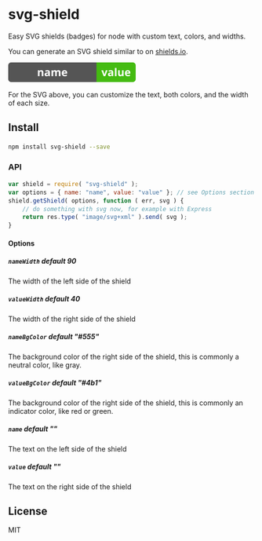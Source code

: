 # svg-shield

Easy SVG shields (badges) for node with custom text, colors, and widths.

You can generate an SVG shield similar to on [shields.io](http://shields.io).

![Sample Shield](./shield.svg?raw=true)

For the SVG above, you can customize the text, both colors, and the width of each size.

## Install

```bash
npm install svg-shield --save
```

### API

```js
var shield = require( "svg-shield" );
var options = { name: "name", value: "value" }; // see Options section
shield.getShield( options, function ( err, svg ) {
    // do something with svg now, for example with Express
    return res.type( "image/svg+xml" ).send( svg );
}
```

#### Options

##### `nameWidth` default _90_
The width of the left side of the shield

##### `valueWidth` default _40_
The width of the right side of the shield

##### `nameBgColor` default _"#555"_
The background color of the right side of the shield, this is commonly a neutral color, like gray.

##### `valueBgColor` default _"#4b1"_
The background color of the right side of the shield, this is commonly an indicator color, like red or green.

##### `name` default _""_
The text on the left side of the shield

##### `value` default _""_
The text on the right side of the shield

## License

MIT

